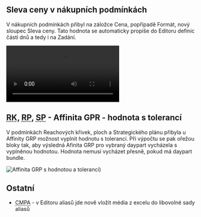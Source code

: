 ﻿---
categories: [fenix]
layout: fenix
---
## Sleva ceny v nákupních podmínkách
V nákupních podmínkách přibyl na záložce Cena, popřípadě Formát, nový sloupec Sleva ceny. Tato hodnota se automaticky propíše do Editoru definic částí dnů a tedy i na Zadání.


<video src="{{site.url}}/data/slevaynp.mp4" type="video/mp4" controls></video>

## <abbr title="Reachové křivky">RK</abbr>, <abbr title="Reachové plochy">RP</abbr>, <abbr title="Startegický plán">SP</abbr> - Affinita GPR - hodnota s tolerancí
V podmínkách Reachových křivek, ploch a Strategického plánu přibyla u Affinity GRP možnost vyplnit hodnotu s tolerancí. Při výpočtu se pak ořežou bloky tak, aby výsledná Afinita GRP pro vybraný daypart vycházela s vyplněnou hodnotou. Hodnota nemusí vycházet přesně, pokud má daypart bundle. 

![Affinita GRP s hodnotou a tolerancí)]({{site.url}}/data/affinitaGRPhodnotastole.PNG "Affinita GRP s hodnotou a tolerancí")


## Ostatní

<ul>
	<li><abbr title="Crossmediální postanalýza">CMPA</abbr> - v Editoru aliasů jde nově vložit média z excelu do libovolné sady aliasů</li>
	
</ul>
